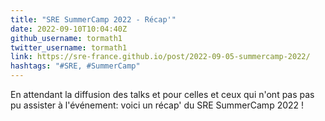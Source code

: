 ```yaml
---
title: "SRE SummerCamp 2022 - Récap'"
date: 2022-09-10T10:04:40Z
github_username: tormath1
twitter_username: tormath1
link: https://sre-france.github.io/post/2022-09-05-summercamp-2022/
hashtags: "#SRE, #SummerCamp"
---
```

En attendant la diffusion des talks et pour celles et ceux qui n'ont pas pas pu assister à l'événement: voici un récap' du SRE SummerCamp 2022 !

